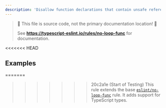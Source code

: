 ```yaml
---
description: 'Disallow function declarations that contain unsafe references inside loop statements.'
---
```


> 🛑 This file is source code, not the primary documentation location! 🛑
>
> See **https://typescript-eslint.io/rules/no-loop-func** for documentation.

<<<<<<< HEAD
## Examples

=======
>>>>>>> 20c2a1e (Start of Testing)
This rule extends the base [`eslint/no-loop-func`](https://eslint.org/docs/rules/no-loop-func) rule.
It adds support for TypeScript types.
